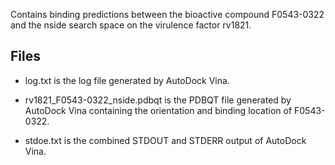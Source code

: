 Contains binding predictions between the bioactive compound F0543-0322 and the nside search space on the virulence factor rv1821.

## Files

- log.txt is the log file generated by AutoDock Vina.

- rv1821_F0543-0322_nside.pdbqt is the PDBQT file generated by AutoDock Vina containing the orientation and binding location of F0543-0322.

- stdoe.txt is the combined STDOUT and STDERR output of AutoDock Vina.

